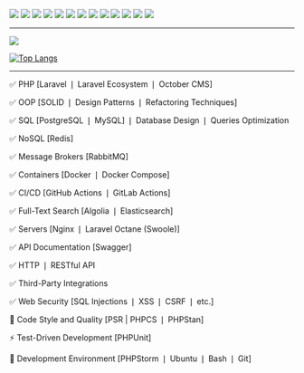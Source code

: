 [![](https://img.shields.io/badge/career-habr-blue?logo=habr&style=flat-square)](https://career.habr.com/influx)
[![](https://img.shields.io/badge/%40-email-blue&?style=flat-square)](mailto:krochak_n@mail.ru)
[![](https://img.shields.io/badge/telegram-blue?logo=telegram&style=flat-square)](https://t.me/influx_ow)
[![](https://img.shields.io/badge/%20-%20-grey)](#)
[![](https://img.shields.io/badge/%20-%20-grey)](#)
[![](https://img.shields.io/badge/%20-%20-grey)](#)
[![](https://img.shields.io/badge/H-hexlet-black?style=flat-square)](https://ru.hexlet.io/u/influx)
[![](https://img.shields.io/badge/laracasts-red?logo=laravel&style=flat-square&logoColor=white)](https://laracasts.com/@Influx)
[![](https://img.shields.io/badge/%20-%20-red)](#)
[![](https://img.shields.io/badge/%20-%20-red)](#)
[![](https://img.shields.io/badge/%20-%20-red)](#)
[![](https://img.shields.io/badge/leetcode-orange?logo=leetcode&style=flat-square&logoColor=white)](https://leetcode.com/InfluxOW/)
[![](https://www.codewars.com/users/InfluxOW/badges/micro)](https://www.codewars.com/users/InfluxOW)

---

[![](https://github-readme-stats-theta-black-53.vercel.app/api?username=influxow&include_all_commits=true&show_icons=true&count_private=true&hide_title=true)](https://github.com/InfluxOW)

[![Top Langs](https://github-readme-stats-theta-black-53.vercel.app/api/top-langs/?username=influxow&layout=compact&card_width=445&hide_title=true)](https://github.com/InfluxOW)

---

✅ PHP [Laravel ❘ Laravel Ecosystem ❘ October CMS]

✅ OOP [SOLID ❘ Design Patterns ❘ Refactoring Techniques]

✅ SQL [PostgreSQL ❘ MySQL] ❘ Database Design ❘ Queries Optimization

✅ NoSQL [Redis]

✅ Message Brokers [RabbitMQ]

✅ Containers [Docker ❘ Docker Compose]

✅ CI/CD [GitHub Actions ❘ GitLab Actions]

✅ Full-Text Search [Algolia ❘ Elasticsearch]

✅ Servers [Nginx ❘ Laravel Octane (Swoole)]

✅ API Documentation [Swagger]

✅ HTTP ❘ RESTful API

✅ Third-Party Integrations

✅ Web Security [SQL Injections ❘ XSS ❘ CSRF ❘ etc.]

💙 Code Style and Quality [PSR | PHPCS ❘ PHPStan]

⚡ Test-Driven Development [PHPUnit]

📝 Development Environment [PHPStorm ❘ Ubuntu ❘ Bash ❘ Git]


